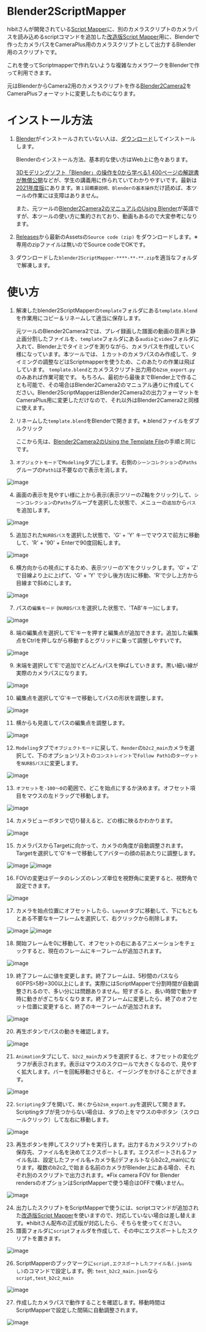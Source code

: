 # Blender2ScriptMapper
hibitさんが開発されている[Script Mapper](https://github.com/hibit-at/Scriptmapper)に、別のカメラスクリプトのカメラパスを読み込めるscriptコマンドを追加した[改造版Script Mapper](https://github.com/rynan4818/Scriptmapper)用に、Blenderで作ったカメラパスをCameraPlus用のカメラスクリプトとして出力するBlender用のスクリプトです。

これを使ってScriptmapperで作れないような複雑なカメラワークをBlenderで作って利用できます。

元はBlenderからCamera2用のカメラスクリプトを作る[Blender2Camera2](https://github.com/KandyWrong/blender2camera2)をCameraPlusフォーマットに変更したものになります。

# インストール方法

1. [Blender](https://blender.org/)がインストールされていない人は、[ダウンロード](https://blender.org/download/)してインストールします。

    Blenderのインストール方法、基本的な使い方はWeb上に色々あります。

    [3Dモデリングソフト「Blender」の操作を0から学べる1,400ページの解説書が無償公開](https://forest.watch.impress.co.jp/docs/news/1302036.html)などが、学生の講義用に作られていてわかりやすいです。最新は[2021年度版](https://web.wakayama-u.ac.jp/~tokoi/cgpe2021.html)にあります。`第１回概要説明、Blenderの基本操作`だけ読めば、本ツールの作業には支障はありません。

    また、元ツールの[Blender2Camera2のマニュアルのUsing Blender](https://kandywrong.com/b2c2/using-blender.html#installing-blender)が英語ですが、本ツールの使い方に集約されており、動画もあるので大変参考になります。
2. [Releases](https://github.com/rynan4818/blender2ScriptMapper/releases)から最新のAssetsの`Source code (zip)` をダウンロードします。※専用のzipファイルは無いのでSource codeでOKです。
3. ダウンロードした`blender2ScriptMapper-****-**-**.zip`を適当なフォルダで解凍します。

# 使い方

1. 解凍したblender2ScriptMapperの`template`フォルダにある`template.blend`を作業用にコピー＆リネームして適当に保存します。

    元ツールのBlender2Camera2では、プレイ録画した譜面の動画の音声と静止画分割したファイルを、`template`フォルダにある`audio`と`video`フォルダに入れて、Blender上でタイミングを測りながら、カメラパスを作成していく様になっています。本ツールでは、１カットのカメラパスのみ作成して、タイミングの調整などはScriptmapperを使うため、このあたりの作業は飛ばしています。
    `template.blend`とカメラスクリプト出力用の`b2sm_export.py`のみあれば作業可能です。
    もちろん、最初から最後までBlender上で作ることも可能で、その場合はBlender2Camera2のマニュアル通りに作成してください。Blender2ScriptMapperはBlender2Camera2の出力フォーマットをCameraPlus用に変更しただけなので、それ以外はBlender2Camera2と同様に使えます。

2. リネームした`template.blend`をBlenderで開きます。※.blendファイルをダブルクリック

    ここから先は、[Blender2Camera2のUsing the Template File](https://kandywrong.com/b2c2/tutorial.html#using-the-template-file)の手順と同じです。

3. `オブジェクトモード`で`Modeling`タブにします。右側の`シーンコレクション`の`Paths`グループの`Path1`は不要なので表示を消します。

![image](https://github.com/rynan4818/blender2ScriptMapper/assets/14249877/f3974e1e-a6ec-4899-badc-01d5c47ae21f)

4. 画面の表示を見やすい様に上から表示(表示ツリーのZ軸をクリック)して、`シーンコレクション`の`Paths`グループを選択した状態で、メニューの`追加`から`パス`を追加します。

![image](https://github.com/rynan4818/blender2ScriptMapper/assets/14249877/dac35311-d76f-4882-9f50-271533d0cae7)

5. 追加された`NURBSパス`を選択した状態で、'G' + 'Y' キーでマウスで前方に移動して、'R' + '90' + Enterで90度回転します。

![image](https://github.com/rynan4818/blender2ScriptMapper/assets/14249877/2af442a9-27af-4791-ba3d-65f24624763d)

6. 横方向からの視点にするため、表示ツリーの'X'をクリックします。'G' + 'Z' で目線より上に上げて、'G' + 'Y' で少し後方(左)に移動、'R'で少し上方から目線まで斜めにします。

![image](https://github.com/rynan4818/blender2ScriptMapper/assets/14249877/7c6a307f-79f8-402d-adef-bf1fb359a77a)

7. パスの`編集モード` (`NURBSパス`を選択した状態で、'TAB'キー)にします。

![image](https://github.com/rynan4818/blender2ScriptMapper/assets/14249877/2e8631f6-8146-41c0-9389-60cb3b1d940f)

8. 端の編集点を選択して'E'キーを押すと編集点が追加できます。追加した編集点をCtrlを押しながら移動するとグリッドに乗って調整しやすいです。

![image](https://github.com/rynan4818/blender2ScriptMapper/assets/14249877/5c92b868-c2fc-49bf-8448-24a509410950)

9. 末端を選択して'E'で追加でどんどんパスを伸ばしていきます。黒い細い線が実際のカメラパスになります。

![image](https://github.com/rynan4818/blender2ScriptMapper/assets/14249877/2b33d1ab-cb3c-4f1a-9c30-9e67400b6ff5)

10. 編集点を選択して'G'キーで移動してパスの形状を調整します。

![image](https://github.com/rynan4818/blender2ScriptMapper/assets/14249877/832ebdf1-d4f6-45fa-ad88-be75c47bc5a5)

11. 横からも見直してパスの編集点を調整します。

![image](https://github.com/rynan4818/blender2ScriptMapper/assets/14249877/15f585c8-ba6e-4df9-8b1a-64c837123a31)

12. `Modeling`タブで`オブジェクトモード`に戻して、`Render`の`b2c2_main`カメラを選択して、下のオプションリストの`コンストレイント`で`Follow Path1`の`ターゲット`を`NURBSパス`に変更します。

![image](https://github.com/rynan4818/blender2ScriptMapper/assets/14249877/83fda69f-1876-4ef5-8356-598c17334ae7)

13. `オフセット`を`-100～0`の範囲で、どこを始点にするか決めます。オフセット項目をマウスの左ドラッグで移動します。

![image](https://github.com/rynan4818/blender2ScriptMapper/assets/14249877/94e2d245-7a82-4f86-a3fd-a4394bf421a6)

14. カメラビューボタンで切り替えると、どの様に映るかわかります。

![image](https://github.com/rynan4818/blender2ScriptMapper/assets/14249877/c46af0d3-10b9-4bac-a354-fe34b35d6549)

15. カメラパスからTargetに向かって、カメラの角度が自動調整されます。Targetを選択して'G'キーで移動してアバターの顔の前あたりに調整します。

![image](https://github.com/rynan4818/blender2ScriptMapper/assets/14249877/2338318f-11a9-4966-b53a-5a3b6fedd0dc)
![image](https://github.com/rynan4818/blender2ScriptMapper/assets/14249877/5f392971-b655-41cb-ac2f-b289943e061a)

16. FOVの変更はデータのレンズのレンズ単位を視野角に変更すると、視野角で設定できます。

![image](https://github.com/rynan4818/blender2ScriptMapper/assets/14249877/78cc6596-e3d1-4e28-a947-25d4389ba933)

17. カメラを始点位置にオフセットしたら、`Layout`タブに移動して、下にもともとある不要なキーフレームを選択して、右クリックから削除します。

![image](https://github.com/rynan4818/blender2ScriptMapper/assets/14249877/4bd33d89-66d5-4868-aee8-52f4666b1a88)
![image](https://github.com/rynan4818/blender2ScriptMapper/assets/14249877/2e2a7dc4-3db9-4a30-8900-94bed7da6f16)

18. 開始フレームを0に移動して、オフセットの右にあるアニメーションをチェックすると、現在のフレームにキーフレームが追加されます。

![image](https://github.com/rynan4818/blender2ScriptMapper/assets/14249877/777543e2-1362-4b3e-a15f-28ce15cac872)

19. 終了フレームに値を変更します。終了フレームは、5秒間のパスなら60FPS☓5秒=300以上にします。実際にはScriptMapperで分割時間が自動調整されるので、多い分には問題ありません。短すぎると、長い時間で動かす時に動きがぎこちなくなります。終了フレームに変更したら、終了のオフセット位置に変更すると、終了のキーフレームが追加されます。

![image](https://github.com/rynan4818/blender2ScriptMapper/assets/14249877/46f1d86d-592b-4412-b745-1931ce5f4b47)

20. 再生ボタンでパスの動きを確認します。

![image](https://github.com/rynan4818/blender2ScriptMapper/assets/14249877/778d5ba3-2878-4e2f-82c3-8422fba5e782)

21. `Animation`タブにして、`b2c2_main`カメラを選択すると、オフセットの変化グラフが表示されます。表示はマウスのスクロールで大きくなるので、見やすく拡大します。バーを回転移動させると、イージングをかけることができます。

![image](https://github.com/rynan4818/blender2ScriptMapper/assets/14249877/ff7b9ff2-fd8a-458c-b808-3d8a247e6fb6)

22. `Scripting`タブを開いて、`開く`から`b2sm_export.py`を選択して開きます。Scriptingタブが見つからない場合は、タブの上をマウスの中ボタン（スクロールクリック）して左右に移動します。

![image](https://github.com/rynan4818/blender2ScriptMapper/assets/14249877/8d9dc27a-1c11-449a-a137-353afde83728)

23. 再生ボタンを押してスクリプトを実行します。出力するカメラスクリプトの保存先、ファイル名を決めてエクスポートします。エクスポートされるファイル名は、設定したファイル名+カメラ名(デフォルトならb2c2_main)になります。複数のb2c2_で始まる名前のカメラがBlender上にある場合、それぞれ別のスクリプトで出力されます。※Fix camera FOV for Blender rendersのオプションはScriptMapperで使う場合はOFFで構いません。

![image](https://github.com/rynan4818/blender2ScriptMapper/assets/14249877/550a9f6e-bc33-456d-9b9f-c859b69260c1)

24. 出力したスクリプトをScriptMapperで使うには、scriptコマンドが追加された[改造版Script Mapper](https://github.com/rynan4818/Scriptmapper)を使いますので、対応していない場合は差し替えます。※hibitさん配布の正式版が対応したら、そちらを使ってください。
25. 譜面フォルダに`script`フォルダを作成して、その中にエクスポートしたスクリプトを置きます。

![image](https://github.com/rynan4818/blender2ScriptMapper/assets/14249877/30295048-0a63-4551-862b-471f4aa96432)

26. ScriptMapperのブックマークに`script,エクスポートしたファイル名(.jsonなし)`のコマンドで設定します。例: `test_b2c2_main.json`なら`script,test_b2c2_main`

![image](https://github.com/rynan4818/blender2ScriptMapper/assets/14249877/daeb4040-e7a0-4771-8c8a-a2f09db3555e)

27. 作成したカメラパスで動作することを確認します。移動時間はScriptMapperで設定した間隔に自動調整されます。

![image](https://github.com/rynan4818/blender2ScriptMapper/assets/14249877/97ed47fd-4887-49fb-a549-2d101d702e33)



